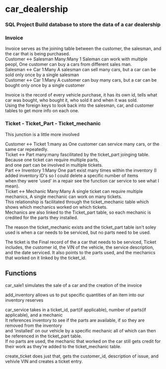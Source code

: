# car_dealership

### SQL Project Build database to store the data of a car dealership

### Invoice

Invoice serves as the joining table between the customer, the salesman, and the car that is being purchased.   
Customer <-> Salesman Many:Many 1 Saleman can work with multiple peopl, One customer can buy a cars from different sales man.   
Salesman <-> Car 1:Many A salesman can sell many cars, but a car can be sold only once by a single salesman   
Customer <-> Car 1:Many A customer can buy many cars, but a car can be bought only once by a single customer   

Invoice is the record of every vehicle purchase, it has its own id, tells what car was bought, who bought it, who sold it and when it was sold.   
Using the foreign keys to look back into the salesman, car, and customer tables to get more info on each one.   

### Ticket - Ticket_Part - Ticket_mechanic

This junction is a little more involved

Customer <-> Ticket 1:many as One customer can service many cars, or the same car repeatedly.   
Ticket <-> Part many:many fascilitated by the ticket_part joinging table. Because one ticket can require multiple parts,    
and one part can be involved in multiple tickets.   
Part <-> Inventory 1:Many One part exist many times within the inventory (I added inventory ID's so I could delete a specific number of items   
when they were 'used' in a repair see the function car service to see what I mean).   
Ticket <-> Mechanic Many:Many A single ticket can require multiple mechanics, A single mechanic can work on many tickets.   
This relationship is facilitated through the ticket_mechanic table which shows which mechanics worked on which tickets.   
Mechanics are also linked to the Ticket_part table, so each mechanic is credited for the parts they installed.

The reason the ticket_mechanic exists and the ticket_part table isn't soley used is when a car needs to be serviced, but no parts need to be used.

The ticket is the Final record of the a car that needs to be serviced, Ticket includes, the customer id, the VIN of the vehicle, the service description,   
and the date serviced. It also points to the parts used, and the mechanics that worked on it linked by the ticket_id.

## Functions

car_sale1 simulates the sale of a car and the creation of the invoice   

add_inventory allows us to put specific quantities of an item into our inventory reserves   

car_service takes in a ticket_id, part(if applicable), number of parts(if applicable), and a mechanic   
It references inventory to see if the parts are available, if so they are removed from the inventory   
and 'installed' on our vehicle by a specific mechanic all of which can then be referenced in the ticket_part table.   
If no parts are used, the mechanic that worked on the car still gets credit for their work as they're added to the ticket_mechanic table.   

create_ticket does just that, gets the customer_id, description of issue, and vehivle VIN and creates a ticket entry.

